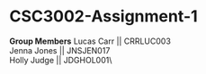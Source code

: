 # CSC3002-Assignment-1
**Group Members**
Lucas Carr      || CRRLUC003\
Jenna Jones     || JNSJEN017\
Holly Judge     || JDGHOL001\
